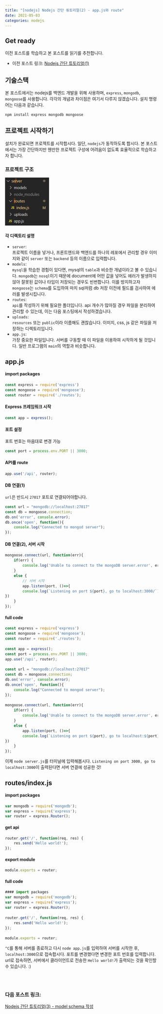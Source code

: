 ```yaml
---
title: "[nodejs] Nodejs 간단 튜토리얼(2) - app.js와 route"
date: 2021-05-03
categories: nodejs
---
```


## Get ready
이전 포스트를 학습하고 본 포스트를 읽기를 추천합니다.
- 이전 포스트 링크: [Nodejs 간단 튜토리얼(1)](https://gyuree-kim.github.io/nodejs/nodejs-tutorial/)

## 기술스택
본 포스트에서는 nodejs를 백엔드 개발을 위해 사용하며, `express`, `mongodb`, `mongoose`를 사용합니다. 각각의 개념과 차이점은 여기서 다루지 않겠습니다. 설치 명령어는 다음과 같습니다.
```
npm install express mongodb mongoose
```

## 프로젝트 시작하기
설치가 완료되면 프로젝트를 시작합시다. 일단, `nodejs`가 동작하도록 합시다. 본 포스트에서는 가장 간단하지만 웬만한 프로젝트 구성에 어려움이 없도록 효율적으로 학습하고자 합니다.

### 프로젝트 구조
![image](../assets/images/nodejs-server-architecture.PNG)
#### 각 디렉토리 설명
- `server`: <br>
프로젝트 이름을 넣거나, 프론트엔드와 백엔드를 하나의 레포에서 관리할 경우 이미지와 같이 `server` 또는 `backend` 등의 이름으로 입력합니다.
- `models`: <br>
`mysql`을 학습한 경험이 있다면, mysql의 `table`과 비슷한 개념이라고 볼 수 있습니다. `mongodb`는 `nosql`이기 때문에 document에 어떤 값을 넣어도 에러가 발생하지 않아 잘못된 값이나 타입이 저장되는 경우도 빈번합니다. 이를 방지하고자 `mongoose`는 `schema`를 도입하여 마치 sql처럼 db 저장 이전에 필드를 검사하여 에러를 발생시킵니다.
- `routes`: <br>
`api`를 작성하기 위해 필요한 폴더입니다. api 개수가 많아질 경우 파일을 분리하여 관리할 수 있는데, 이는 다음 포스팅에서 작성하겠습니다.
- `uploads`: <br>
`resources` 또는 `public`이라 이름해도 괜찮습니다. 이미지, css, js 같은 파일을 저장하는 디렉토리입니다.
- `app.js`: <br>
가장 중요한 파일입니다. 서버를 구동할 때 이 파일을 이용하여 시작하게 될 것입니다. 일반 프로그램의 `main`의 역할과 비슷합니다.

## app.js
#### import packages
```js
const express = require('express')
const mongoose = require('mongoose');
const router = require('./routes');
```
#### Express 프레임워크 시작
```js
const app = express();
```

#### 포트 설정
포트 번호는 마음대로 변경 가능
```js
const port = process.env.PORT || 3000;
```

#### API를 route
```js
app.use('/api', router);
```

#### DB 연결(1)
`url`은 반드시 `27017` 포트로 연결되어야합니다.
```js
const url = "mongodb://localhost:27017"
const db = mongoose.connection;
db.on('error', console.error);
db.once('open', function(){
    console.log("Connected to mongod server");
});
```

#### DB 연결(2), 서버 시작
```js
mongoose.connect(url, function(err){
    if(err) {
        console.log('Unable to connect to the mongoDB server.error', err);
    }
    else {
        // 서버 시작
        app.listen(port, ()=>{
        console.log(`Listening on port ${port}, go to localhost:3000/`)
})
    }
});
```

#### full code
```js
const express = require('express')
const mongoose = require('mongoose');
const router = require('./routes');

const app = express();
const port = process.env.PORT || 3000;
app.use('/api', router);

const url = "mongodb://localhost:27017"
const db = mongoose.connection;
db.on('error', console.error);
db.once('open', function(){
    console.log("Connected to mongod server");
});

mongoose.connect(url, function(err){
    if(err) {
        console.log('Unable to connect to the mongoDB server.error', err);
    }
    else {
        app.listen(port, ()=>{
        console.log(`Listening on port ${port}, go to localhost:${port}}/`)
})
    }
});
```
이제 `node server.js`를 터미널에 입력해봅시다. `Listening on port 3000, go to localhost:3000`이 출력된다면 서버 연결에 성공한 것!

## routes/index.js
#### import packages
```js
var mongodb = require('mongodb');
var express = require('express');
var router = express.Router();
```

#### get api
```js
router.get('/', function(req, res) {
    res.send('Hello world!');
});

```

#### export module
```js
module.exports = router;
```

#### full code
```js
#### import packages
var mongodb = require('mongodb');
var express = require('express');
var router = express.Router();

router.get('/', function(req, res) {
    res.send('Hello world!');
});

module.exports = router;
```

`^C`를 통해 서버를 종료하고 다시 `node app.js`를 입력하여 서버를 시작한 후, `localhost:3000`으로 접속합시다. 포트를 변경했다면 변경한 포트 번호를 입력합니다. url로 접속하면, 서버에서 클라이언트로 전송한 `Hello world!`가 출력되는 것을 확인할 수 있습니다. :)

<br><br>

### 다음 포스트 링크:
[Nodejs 간단 튜토리얼(3) - model schema 작성](https://gyuree-kim.github.io/nodejs/nodejs-tutorial3/)